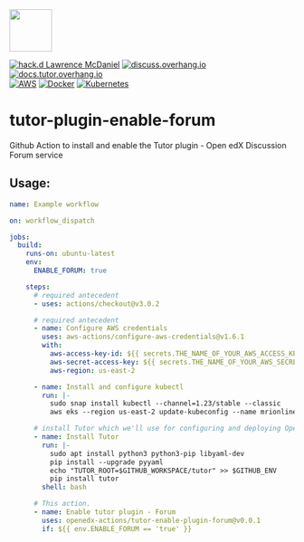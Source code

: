 <img src="https://avatars.githubusercontent.com/u/40179672" width="75">

[![hack.d Lawrence McDaniel](https://img.shields.io/badge/hack.d-Lawrence%20McDaniel-orange.svg)](https://lawrencemcdaniel.com)
[![discuss.overhang.io](https://img.shields.io/static/v1?logo=discourse&label=Forums&style=flat-square&color=ff0080&message=discuss.overhang.io)](https://discuss.overhang.io)
[![docs.tutor.overhang.io](https://img.shields.io/static/v1?logo=readthedocs&label=Documentation&style=flat-square&color=blue&message=docs.tutor.overhang.io)](https://docs.tutor.overhang.io)<br/>
[![AWS](https://img.shields.io/badge/AWS-%23FF9900.svg?style=for-the-badge&logo=amazon-aws&logoColor=white)](https://aws.amazon.com/)
[![Docker](https://img.shields.io/badge/docker-%230db7ed.svg?style=for-the-badge&logo=docker&logoColor=white)](https://www.docker.com/)
[![Kubernetes](https://img.shields.io/badge/kubernetes-%23326ce5.svg?style=for-the-badge&logo=kubernetes&logoColor=white)](https://kubernetes.io/)

# tutor-plugin-enable-forum

Github Action to install and enable the Tutor plugin - Open edX Discussion Forum service



## Usage:


```yaml
name: Example workflow

on: workflow_dispatch

jobs:
  build:
    runs-on: ubuntu-latest
    env:
      ENABLE_FORUM: true

    steps:
      # required antecedent
      - uses: actions/checkout@v3.0.2

      # required antecedent
      - name: Configure AWS credentials
        uses: aws-actions/configure-aws-credentials@v1.6.1
        with:
          aws-access-key-id: ${{ secrets.THE_NAME_OF_YOUR_AWS_ACCESS_KEY_ID }}
          aws-secret-access-key: ${{ secrets.THE_NAME_OF_YOUR_AWS_SECRET_ACCESS_KEY }}
          aws-region: us-east-2

      - name: Install and configure kubectl
        run: |-
          sudo snap install kubectl --channel=1.23/stable --classic
          aws eks --region us-east-2 update-kubeconfig --name mrionline-global-live --alias eks-prod

      # install Tutor which we'll use for configuring and deploying Open edX
      - name: Install Tutor
        run: |-
          sudo apt install python3 python3-pip libyaml-dev
          pip install --upgrade pyyaml
          echo "TUTOR_ROOT=$GITHUB_WORKSPACE/tutor" >> $GITHUB_ENV
          pip install tutor
        shell: bash

      # This action.
      - name: Enable tutor plugin - Forum
        uses: openedx-actions/tutor-enable-plugin-forum@v0.0.1
        if: ${{ env.ENABLE_FORUM == 'true' }}
```
